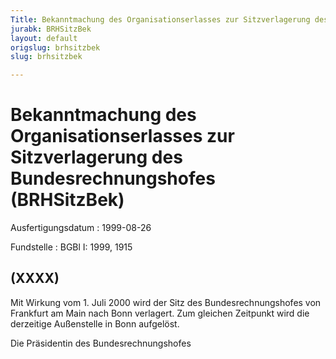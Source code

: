 ```yaml
---
Title: Bekanntmachung des Organisationserlasses zur Sitzverlagerung des Bundesrechnungshofes
jurabk: BRHSitzBek
layout: default
origslug: brhsitzbek
slug: brhsitzbek

---
```


# Bekanntmachung des Organisationserlasses zur Sitzverlagerung des Bundesrechnungshofes (BRHSitzBek)

Ausfertigungsdatum
:   1999-08-26

Fundstelle
:   BGBl I: 1999, 1915

## (XXXX)

Mit Wirkung vom 1. Juli 2000 wird der Sitz des Bundesrechnungshofes
von Frankfurt am Main nach Bonn verlagert.
Zum gleichen Zeitpunkt wird die derzeitige Außenstelle in Bonn
aufgelöst.

Die Präsidentin des Bundesrechnungshofes

